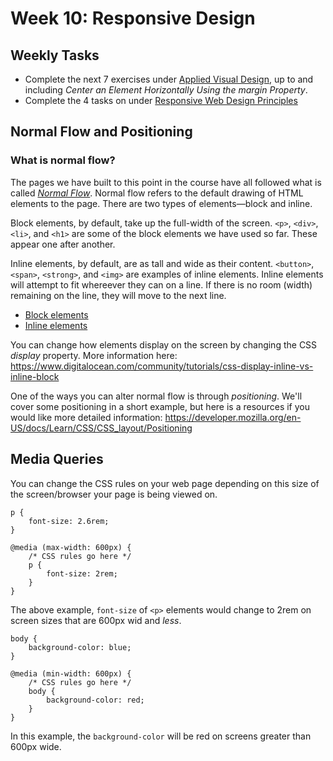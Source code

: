 # Week 10: Responsive Design

## Weekly Tasks
- Complete the next 7 exercises under [Applied Visual Design](https://www.freecodecamp.org/learn/responsive-web-design/#applied-visual-design), up to and including *Center an Element Horizontally Using the margin Property*.
- Complete the 4 tasks on under [Responsive Web Design Principles](https://www.freecodecamp.org/learn/responsive-web-design/#responsive-web-design-principles)

## Normal Flow and Positioning

### What is normal flow?

The pages we have built to this point in the course have all followed what is called *[Normal Flow](https://developer.mozilla.org/en-US/docs/Learn/CSS/CSS_layout/Normal_Flow)*. Normal flow refers to the default drawing of HTML elements to the page. There are two types of elements—block and inline. 

Block elements, by default, take up the full-width of the screen. `<p>`, `<div>`, `<li>`, and `<h1>` are some of the block elements we have used so far. These appear one after another.

Inline elements, by default, are as tall and wide as their content. `<button>`, `<span>`, `<strong>`, and `<img>` are examples of inline elements. Inline elements will attempt to fit whereever they can on a line. If there is no room (width) remaining on the line, they will move to the next line.

- [Block elements](https://developer.mozilla.org/en-US/docs/Web/HTML/Block-level_elements)
- [Inline elements](https://developer.mozilla.org/en-US/docs/Web/HTML/Inline_elements)

You can change how elements display on the screen by changing the CSS *display* property. More information here: https://www.digitalocean.com/community/tutorials/css-display-inline-vs-inline-block

One of the ways you can alter normal flow is through *positioning*. We'll cover some positioning in a short example, but here is a resources if you would like more detailed information: https://developer.mozilla.org/en-US/docs/Learn/CSS/CSS_layout/Positioning

## Media Queries

You can change the CSS rules on your web page depending on this size of the screen/browser your page is being viewed on.

```
p {
    font-size: 2.6rem;
}

@media (max-width: 600px) {
    /* CSS rules go here */
    p {
        font-size: 2rem;
    }
}
```

The above example, `font-size` of `<p>` elements would change to 2rem on screen sizes that are 600px wid and *less*.


```
body {
    background-color: blue;
}

@media (min-width: 600px) {
    /* CSS rules go here */
    body {
        background-color: red;
    }
}
```

In this example, the `background-color` will be red on screens greater than 600px wide.
